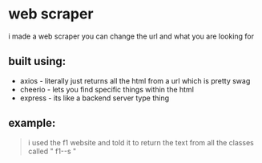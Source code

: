# web scraper

i made a web scraper you can change the url and what you are looking for 

## built using:

- axios - literally just returns all the html from a url which is pretty swag
- cheerio - lets you find specific things within the html
- express - its like a backend server type thing

## example:

> i used the f1 website and told it to return the text
> from all the classes called " f1--s "
